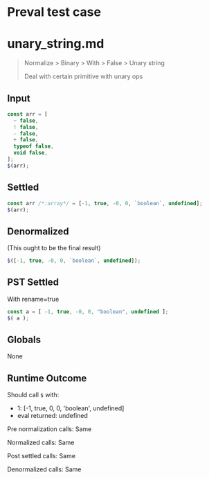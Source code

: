 # Preval test case

# unary_string.md

> Normalize > Binary > With > False > Unary string
>
> Deal with certain primitive with unary ops

## Input

`````js filename=intro
const arr = [
  ~ false,
  ! false,
  - false,
  + false,
  typeof false,
  void false,
];
$(arr);
`````


## Settled


`````js filename=intro
const arr /*:array*/ = [-1, true, -0, 0, `boolean`, undefined];
$(arr);
`````


## Denormalized
(This ought to be the final result)

`````js filename=intro
$([-1, true, -0, 0, `boolean`, undefined]);
`````


## PST Settled
With rename=true

`````js filename=intro
const a = [ -1, true, -0, 0, "boolean", undefined ];
$( a );
`````


## Globals


None


## Runtime Outcome


Should call `$` with:
 - 1: [-1, true, 0, 0, 'boolean', undefined]
 - eval returned: undefined

Pre normalization calls: Same

Normalized calls: Same

Post settled calls: Same

Denormalized calls: Same
